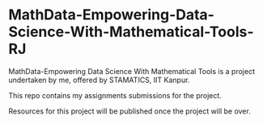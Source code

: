 # MathData-Empowering-Data-Science-With-Mathematical-Tools-RJ

MathData-Empowering Data Science With Mathematical Tools is a project undertaken by me, offered by STAMATICS, IIT Kanpur. 

This repo contains my assignments submissions for the project. 

Resources for this project will be published once the project will be over. 
